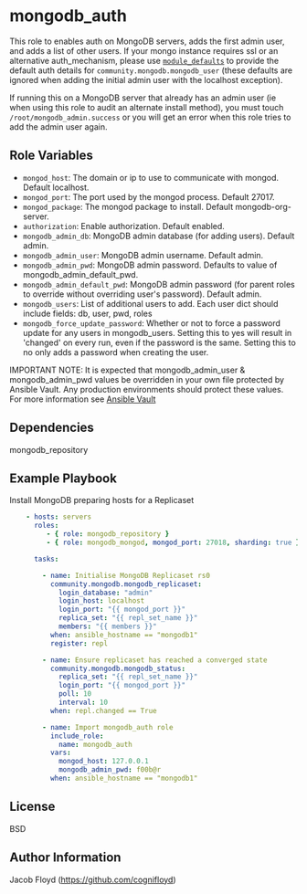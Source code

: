 mongodb_auth
============

This role to enables auth on MongoDB servers, adds the first admin user, and adds a list of other users.
If your mongo instance requires ssl or an alternative auth_mechanism, please use
[`module_defaults`](https://docs.ansible.com/ansible/latest/user_guide/playbooks_module_defaults.html)
to provide the default auth details for `community.mongodb.mongodb_user` (these defaults are ignored
when adding the initial admin user with the localhost exception).

If running this on a MongoDB server that already has an admin user (ie when using this role to audit
an alternate install method), you must touch `/root/mongodb_admin.success` or you will get an error
when this role tries to add the admin user again.

Role Variables
--------------

* `mongod_host`: The domain or ip to use to communicate with mongod. Default localhost.
* `mongod_port`: The port used by the mongod process. Default 27017.
* `mongod_package`: The mongod package to install. Default mongodb-org-server.
* `authorization`: Enable authorization. Default enabled.
* `mongodb_admin_db`: MongoDB admin database (for adding users). Default admin.
* `mongodb_admin_user`: MongoDB admin username. Default admin.
* `mongodb_admin_pwd`: MongoDB admin password. Defaults to value of mongodb_admin_default_pwd.
* `mongodb_admin_default_pwd`: MongoDB admin password (for parent roles to override without overriding user's password). Default admin.
* `mongodb_users`: List of additional users to add. Each user dict should include fields: db, user, pwd, roles
* `mongodb_force_update_password`: Whether or not to force a password update for any users in mongodb_users. Setting this to yes will result in 'changed' on every run, even if the password is the same. Setting this to no only adds a password when creating the user.

IMPORTANT NOTE: It is expected that mongodb_admin_user & mongodb_admin_pwd values be overridden in your own file protected by Ansible Vault. Any production environments should protect these values. For more information see [Ansible Vault](https://docs.ansible.com/ansible/latest/user_guide/vault.html)

Dependencies
------------

mongodb_repository

Example Playbook
----------------

Install MongoDB preparing hosts for a Replicaset

```yaml
    - hosts: servers
      roles:
         - { role: mongodb_repository }
         - { role: mongodb_mongod, mongod_port: 27018, sharding: true }

      tasks:

        - name: Initialise MongoDB Replicaset rs0
          community.mongodb.mongodb_replicaset:
            login_database: "admin"
            login_host: localhost
            login_port: "{{ mongod_port }}"
            replica_set: "{{ repl_set_name }}"
            members: "{{ members }}"
          when: ansible_hostname == "mongodb1"
          register: repl

        - name: Ensure replicaset has reached a converged state
          community.mongodb.mongodb_status:
            replica_set: "{{ repl_set_name }}"
            login_port: "{{ mongod_port }}"
            poll: 10
            interval: 10
          when: repl.changed == True

        - name: Import mongodb_auth role
          include_role:
            name: mongodb_auth
          vars:
            mongod_host: 127.0.0.1
            mongodb_admin_pwd: f00b@r
          when: ansible_hostname == "mongodb1"
```

License
-------

BSD

Author Information
------------------

Jacob Floyd (https://github.com/cognifloyd)
